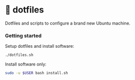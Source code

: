 # 🐧 dotfiles
Dotfiles and scripts to configure a brand new Ubuntu machine.

### Getting started

Setup dotfiles and install software:
``` bash
./dotfiles.sh
``` 

Install software only:
``` bash
sudo -u $USER bash install.sh
``` 
